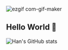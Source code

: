![ezgif com-gif-maker](https://user-images.githubusercontent.com/103379415/184440895-822892fb-7be3-4158-9eab-fc1149bd25a5.jpg)


## Hello World 👋
![Han's GitHub stats](https://github-readme-stats.vercel.app/api?username=Han-Zhang-Code&hide=issues,stars,contribs&bg_color=d9edeb)
<!--
**Han-Zhang-Code/Han-Zhang-Code** is a ✨ _special_ ✨ repository because its `README.md` (this file) appears on your GitHub profile.

Here are some ideas to get you started:

- 🔭 I’m currently working on ...
- 🌱 I’m currently learning ...
- 👯 I’m looking to collaborate on ...
- 🤔 I’m looking for help with ...
- 💬 Ask me about ...
- 📫 How to reach me: ...
- 😄 Pronouns: ...
- ⚡ Fun fact: ...
-->
